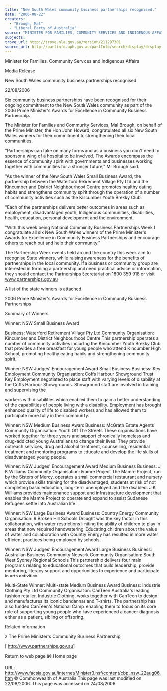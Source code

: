 ```yaml
---
title: "New South Wales community business partnerships recognised."
date: "2006-08-22"
creators:
  - "Brough, Mal"
  - "Liberal Party of Australia"
source: "MINISTER FOR FAMILIES, COMMUNITY SERVICES AND INDIGENOUS AFFAIRS"
subjects:
trove_url: http://trove.nla.gov.au/version/211297301
source_url: http://parlinfo.aph.gov.au/parlInfo/search/display/display.w3p;query=Id%3A%22media/pressrel/1QNK6%22
---
```


 

 Minister for Families, Community Services and Indigenous Affairs 

 Media Release 

 New South Wales community business partnerships recognised  

 22/08/2006 

 Six community business partnerships have been recognised for their ongoing commitment  to the New South Wales community as part of the 2006 Prime Minister's Awards for  Excellence in Community Business Partnership.   

 The Minister for Families and Community Services, Mal Brough, on behalf of the Prime  Minister, the Hon John Howard, congratulated all six New South Wales winners for their  commitment to strengthening their local communities.   

 "Partnerships can take on many forms and as a business you don't need to sponsor a wing  of a hospital to be involved. The Awards encompass the essence of community spirit with  governments and businesses working together with communities for a stronger future," Mr  Brough said.   

 "As the winner of the New South Wales Small Business Award, the partnership between  the Waterford Retirement Village Pty Ltd and the Kincumber and District Neighbourhood  Centre promotes healthy eating habits and strengthens community spirit through the  operation of a number of community activities such as the Kincumber Youth Brekky Club. 

 

 "Each of the partnerships delivers better outcomes in areas such as employment,  disadvantaged youth, Indigenous communities, disabilities, health, education, personal  development and the environment.   

 "With this week being National Community Business Partnerships Week I congratulate all  six New South Wales winners of the Prime Minister's Awards for Excellence in Community  Business Partnerships and encourage others to reach out and help their community."   

 The Partnership Week events held around the country this week aim to recognise State  winners, while raising awareness for the benefits of partnerships in the local community. If  a business or community group are interested in forming a partnership and need practical  advice or information, they should contact the Partnerships Secretariat on 1800 359 918  or visit www.partnerships.gov.au   

 A list of the state winners is attached.   

 2006 Prime Minister's Awards for Excellence in Community  Business Partnerships 

 

 Summary of Winners 

 

 Winner: NSW Small Business Award 

 Business: Waterford Retirement Village Pty Ltd  Community Organisation: Kincumber and District Neighbourhood Centre  This partnership operates a number of community activities including the Kincumber Youth  Brekky Club that provides a free breakfast for young people who attend Kincumber High  School, promoting healthy eating habits and strengthening community spirit.   

 Winner: NSW Judges' Encouragement Award Small Business   Business: Key Employment  Community Organisation: Coffs Harbour Showground Trust  Key Employment negotiated to place staff with varying levels of disability at the Coffs  Harbour Showgrounds. Showground staff are involved in training and supervising the 

 workers with disabilities which enabled them to gain a better understanding of the  capabilities of people living with a disability. Employment has brought enhanced quality of  life to disabled workers and has allowed them to participate more fully in their community.   

 Winner: NSW Medium Business Award  Business: McGrath Estate Agents  Community Organisation: Youth Off The Streets  These organisations have worked together for three years and support chronically  homeless and drug-addicted young Australians to change their lives. They provide  outreach services, drug and alcohol treatment, counselling, residential treatment and  mentoring programs to educate and develop the life skills of disadvantaged young people.   

 Winner: NSW Judges' Encouragement Award Medium Business   Business: J K Williams  Community Organisation: Mamre Project  The Mamre Project, run by the Sisters of Mercy, operates a small commercial restaurant  and nursery which provide skills training for the disadvantaged, students at risk of not  completing basic education, long-term unemployed and the disabled. J K Williams provides  maintenance support and infrastructure development that enables the Mamre Project to  operate and expand to assist Sudanese Refugees settle into Australian life.   

 Winner: NSW Large Business Award  Business: Country Energy  Community Organisation: 9 Broken Hill Schools  Drought was the key factor in this collaboration, with water restrictions limiting the ability  of children to play in areas that now required handwatering. Educating children about the  value of water and collaboration with Country Energy has resulted in more water efficient  practices being employed by schools.   

 Winner: NSW Judges' Encouragement Award Large Business  Business: Australian Business Community Network  Community Organisation: South West Sydney Regional Schools  This partnership delivers four main programs relating to educational outcomes that build  leadership, provide mentoring, literacy support and opportunities to experience and  participate in arts activities.    

 Multi-State Winner: Multi-state Medium Business Award  Business: Industrie Clothing Pty Ltd  Community Organisation: CanTeen  Australia's leading fashion retailer, Industrie Clothing, works together with CanTeen to  design and manufactures its iconic bandannas and T-shirts. The partnership has also  funded CanTeen's National Camp, enabling them to focus on its core role of supporting  young people who have experienced a cancer diagnosis either as a patient, sibling or  offspring. 

 Related information 

  z The Prime Minister's Community Business Partnership 

  [ http://www.partnerships.gov.au] 

  Return to web page â¢ Home page 

  URL: http://www.facsia.gov.au/internet/Minister3.nsf/content/cbp_nsw_22aug06.htm  © Commonwealth of Australia  This page was last modified on 22/08/2006.  This page was accessed on 24/08/2006. 

  

